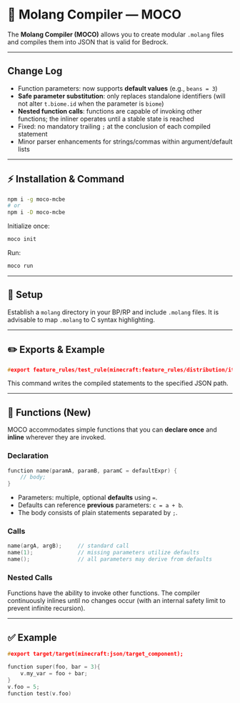 # 🧩 Molang Compiler — MOCO

The **Molang Compiler (MOCO)** allows you to create modular `.molang` files and compiles them into JSON that is valid for Bedrock.

---

## Change Log

* Function parameters: now supports **default values** (e.g., `beans = 3`)
* **Safe parameter substitution**: only replaces standalone identifiers (will not alter `t.biome.id` when the parameter is `biome`)
* **Nested function calls**: functions are capable of invoking other functions; the inliner operates until a stable state is reached
* Fixed: no mandatory trailing `;` at the conclusion of each compiled statement
* Minor parser enhancements for strings/commas within argument/default lists

---

## ⚡️ Installation & Command

```bash
npm i -g moco-mcbe
# or
npm i -D moco-mcbe
```

Initialize once:

```bash
moco init
```

Run:

```bash
moco run
```

---

## 📁 Setup

Establish a `molang` directory in your BP/RP and include `.molang` files. It is advisable to map `.molang` to C syntax highlighting.

---

## ✏️ Exports & Example

```c
#export feature_rules/test_rule(minecraft:feature_rules/distribution/iterations);
```

This command writes the compiled statements to the specified JSON path.

---

## 🧠 Functions (New)

MOCO accommodates simple functions that you can **declare once** and **inline** wherever they are invoked.

### Declaration

```c
function name(paramA, paramB, paramC = defaultExpr) {
    // body;
}
```

* Parameters: multiple, optional **defaults** using `=`.
* Defaults can reference **previous** parameters: `c = a + b`.
* The body consists of plain statements separated by `;`.

### Calls

```c
name(argA, argB);     // standard call
name(1);              // missing parameters utilize defaults
name();               // all parameters may derive from defaults
```

### Nested Calls

Functions have the ability to invoke other functions. The compiler continuously inlines until no changes occur (with an internal safety limit to prevent infinite recursion).

---

## ✅ Example

```c
#export target/target(minecraft:json/target_component);

function super(foo, bar = 3){
    v.my_var = foo + bar;
}
v.foo = 5;
function test(v.foo)
```
